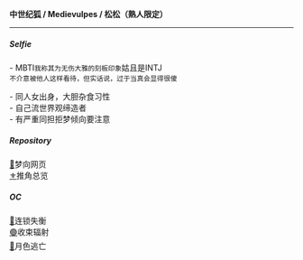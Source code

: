 <p><b>中世纪狐 / Medievulpes / 松松（熟人限定）</b></p>

---
##### Selfie
<p>- MBTI<code>我称其为无伤大雅的刻板印象</code>姑且是INTJ<br>
 <code>不介意被他人这样看待，但实话说，过于当真会显得很傻</code></p>

<p>- 同人女出身，大胆杂食习性<br>
- 自己流世界观缔造者<br>
  - 有严重同担拒梦倾向要注意</p>

##### Repository
[🤎](https://medievulpes.github.io/OikaDion/)梦向网页<br>
[⚜️](https://medievulpes.github.io/Miracle-22/)推角总览

##### OC
[🔴](https://medievulpes.github.io/LD/)连锁失衡<br>
[🟢](https://medievulpes.github.io/RC/)收束辐射<br>
[🔵](https://medievulpes.github.io/ME/)月色逃亡



<!--
**Medievulpe/Medievulpe** is a ✨ _special_ ✨ repository because its `README.md` (this file) appears on your GitHub profile.

Here are some ideas to get you started:

- 🔭 I’m currently working on ...
- 🌱 I’m currently learning ...
- 👯 I’m looking to collaborate on ...
- 🤔 I’m looking for help with ...
- 💬 Ask me about ...
- 📫 How to reach me: ...
- 😄 Pronouns: ...
- ⚡ Fun fact: ...
-->
